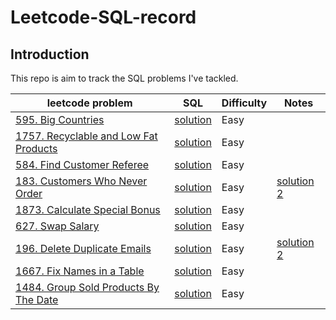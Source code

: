 # Leetcode-SQL-record

## Introduction
This repo is aim to track the SQL problems I've tackled.

|leetcode problem|SQL|Difficulty|Notes|
|---|---|---|---
|[595. Big Countries](https://leetcode.cn/problems/big-countries/)|[solution](https://leetcode.cn/submissions/detail/398108728/)|Easy|
|[1757. Recyclable and Low Fat Products](https://leetcode.cn/problems/recyclable-and-low-fat-products/)|[solution](https://leetcode.cn/submissions/detail/398109785/)|Easy||
|[584. Find Customer Referee](https://leetcode.cn/problems/find-customer-referee/)|[solution](https://leetcode.cn/submissions/detail/398110392/)|Easy||
|[183. Customers Who Never Order](https://leetcode.cn/problems/customers-who-never-order/)|[solution](https://leetcode.cn/submissions/detail/398122746/)|Easy|[solution 2](https://leetcode.cn/submissions/detail/398122202/)|
|[1873. Calculate Special Bonus](https://leetcode.cn/problems/calculate-special-bonus/)|[solution](https://leetcode.cn/submissions/detail/398128132/)|Easy||
|[627. Swap Salary](https://leetcode.cn/problems/swap-salary/)|[solution](https://leetcode.cn/submissions/detail/398129117/)|Easy||
|[196. Delete Duplicate Emails](https://leetcode.cn/problems/delete-duplicate-emails/)|[solution](https://leetcode.cn/submissions/detail/398133369/)|Easy|[solution 2](https://leetcode.cn/submissions/detail/398132845/)|
|[1667. Fix Names in a Table](https://leetcode.cn/problems/fix-names-in-a-table/)|[solution](https://leetcode.cn/submissions/detail/400961993/)|Easy||
|[1484. Group Sold Products By The Date](https://leetcode.cn/problems/group-sold-products-by-the-date/)|[solution](https://leetcode.cn/submissions/detail/400965492/)|Easy||

